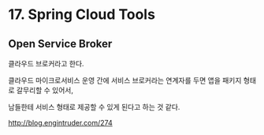 
# 17. Spring Cloud Tools




## Open Service Broker

클라우드 브로커라고 한다.

클라우드 마이크로서비스 운영 간에 서비스 브로커라는 연계자를 두면 앱을 패키지 형태로 갈무리할 수 있어서,

남들한테 서비스 형태로 제공할 수 있게 된다고 하는 것 같다.

http://blog.engintruder.com/274
